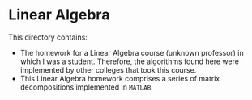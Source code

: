 # Linear Algebra

This directory contains:
- The homework for a Linear Algebra course (unknown professor) in which I was a student. Therefore, the algorithms found here were implemented by other colleges that took this course.
- This Linear Algebra homework comprises a series of matrix decompositions implemented in `MATLAB`.
